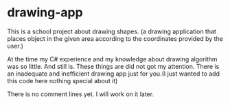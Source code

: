# drawing-app
This is a school project about drawing shapes.
(a drawing application that places object in the given area according to the coordinates provided by the user.)

At the time my C# experience and my knowledge about drawing algorithm was so little. And still is. These things are did not got my attention.
There is an inadequate and inefficient drawing app just for you.(I just wanted to add this code here nothing special about it)

There is no comment lines yet. I will work on it later.
